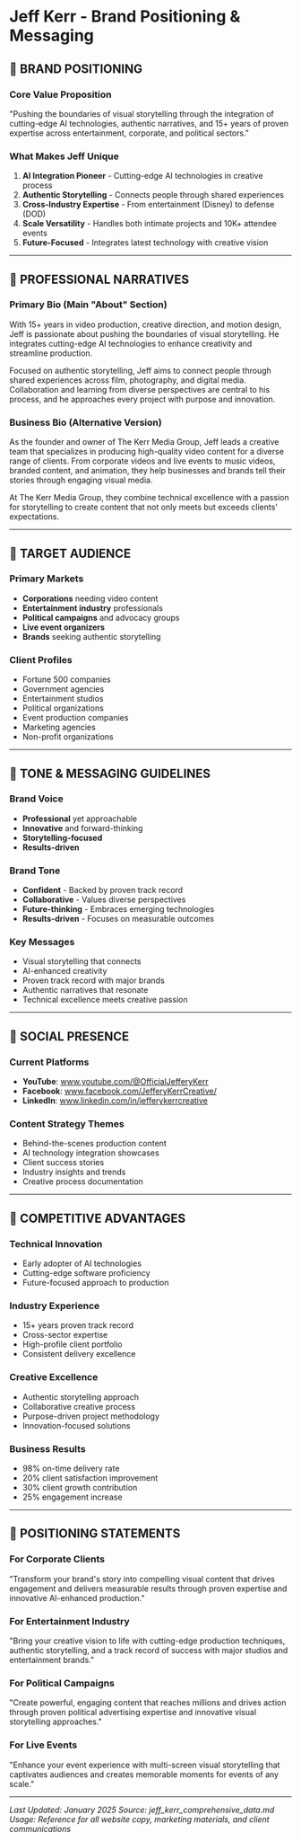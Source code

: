 # Jeff Kerr - Brand Positioning & Messaging

## 🎯 **BRAND POSITIONING**

### **Core Value Proposition**
"Pushing the boundaries of visual storytelling through the integration of cutting-edge AI technologies, authentic narratives, and 15+ years of proven expertise across entertainment, corporate, and political sectors."

### **What Makes Jeff Unique**
1. **AI Integration Pioneer** - Cutting-edge AI technologies in creative process
2. **Authentic Storytelling** - Connects people through shared experiences
3. **Cross-Industry Expertise** - From entertainment (Disney) to defense (DOD)
4. **Scale Versatility** - Handles both intimate projects and 10K+ attendee events
5. **Future-Focused** - Integrates latest technology with creative vision

---

## 📖 **PROFESSIONAL NARRATIVES**

### **Primary Bio** (Main "About" Section)
With 15+ years in video production, creative direction, and motion design, Jeff is passionate about pushing the boundaries of visual storytelling. He integrates cutting-edge AI technologies to enhance creativity and streamline production.

Focused on authentic storytelling, Jeff aims to connect people through shared experiences across film, photography, and digital media. Collaboration and learning from diverse perspectives are central to his process, and he approaches every project with purpose and innovation.

### **Business Bio** (Alternative Version)
As the founder and owner of The Kerr Media Group, Jeff leads a creative team that specializes in producing high-quality video content for a diverse range of clients. From corporate videos and live events to music videos, branded content, and animation, they help businesses and brands tell their stories through engaging visual media.

At The Kerr Media Group, they combine technical excellence with a passion for storytelling to create content that not only meets but exceeds clients' expectations.

---

## 🎯 **TARGET AUDIENCE**

### **Primary Markets**
- **Corporations** needing video content
- **Entertainment industry** professionals
- **Political campaigns** and advocacy groups
- **Live event organizers**
- **Brands** seeking authentic storytelling

### **Client Profiles**
- Fortune 500 companies
- Government agencies
- Entertainment studios
- Political organizations
- Event production companies
- Marketing agencies
- Non-profit organizations

---

## 🎨 **TONE & MESSAGING GUIDELINES**

### **Brand Voice**
- **Professional** yet approachable
- **Innovative** and forward-thinking
- **Storytelling-focused**
- **Results-driven**

### **Brand Tone**
- **Confident** - Backed by proven track record
- **Collaborative** - Values diverse perspectives
- **Future-thinking** - Embraces emerging technologies
- **Results-driven** - Focuses on measurable outcomes

### **Key Messages**
- Visual storytelling that connects
- AI-enhanced creativity
- Proven track record with major brands
- Authentic narratives that resonate
- Technical excellence meets creative passion

---

## 📱 **SOCIAL PRESENCE**

### **Current Platforms**
- **YouTube**: www.youtube.com/@OfficialJefferyKerr
- **Facebook**: www.facebook.com/JefferyKerrCreative/
- **LinkedIn**: www.linkedin.com/in/jefferykerrcreative

### **Content Strategy Themes**
- Behind-the-scenes production content
- AI technology integration showcases
- Client success stories
- Industry insights and trends
- Creative process documentation

---

## 🚀 **COMPETITIVE ADVANTAGES**

### **Technical Innovation**
- Early adopter of AI technologies
- Cutting-edge software proficiency
- Future-focused approach to production

### **Industry Experience**
- 15+ years proven track record
- Cross-sector expertise
- High-profile client portfolio
- Consistent delivery excellence

### **Creative Excellence**
- Authentic storytelling approach
- Collaborative creative process
- Purpose-driven project methodology
- Innovation-focused solutions

### **Business Results**
- 98% on-time delivery rate
- 20% client satisfaction improvement
- 30% client growth contribution
- 25% engagement increase

---

## 💼 **POSITIONING STATEMENTS**

### **For Corporate Clients**
"Transform your brand's story into compelling visual content that drives engagement and delivers measurable results through proven expertise and innovative AI-enhanced production."

### **For Entertainment Industry**
"Bring your creative vision to life with cutting-edge production techniques, authentic storytelling, and a track record of success with major studios and entertainment brands."

### **For Political Campaigns**
"Create powerful, engaging content that reaches millions and drives action through proven political advertising expertise and innovative visual storytelling approaches."

### **For Live Events**
"Enhance your event experience with multi-screen visual storytelling that captivates audiences and creates memorable moments for events of any scale."

---

*Last Updated: January 2025*
*Source: jeff_kerr_comprehensive_data.md*
*Usage: Reference for all website copy, marketing materials, and client communications*